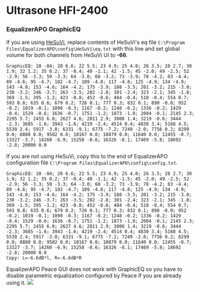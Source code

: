 # Ultrasone HFI-2400
### EqualizerAPO GraphicEQ
If you are using [HeSuVi](https://sourceforge.net/projects/hesuvi/), replace contents of HeSuVi's eq file `C:\Program Files\EqualizerAPO\config\HeSuVi\eq.txt` with this line and set global volume for both channels from HeSuVi UI to **-66**.
```
GraphicEQ: 10 -84; 20 6.6; 22 5.5; 23 4.9; 25 4.0; 26 3.5; 28 2.7; 30 1.9; 32 1.2; 35 0.2; 37 -0.4; 40 -1.1; 42 -1.5; 45 -2.0; 49 -2.5; 52 -2.9; 56 -3.3; 59 -3.3; 64 -3.0; 68 -3.2; 73 -3.9; 78 -4.2; 83 -4.4; 89 -4.6; 95 -4.7; 102 -4.7; 109 -4.8; 117 -4.8; 125 -4.9; 134 -4.9; 143 -4.8; 153 -4.6; 164 -4.2; 175 -3.9; 188 -3.5; 201 -3.2; 215 -3.0; 230 -3.2; 246 -3.7; 263 -3.5; 282 -2.8; 301 -2.4; 323 -2.1; 345 -1.8; 369 -1.5; 395 -1.2; 423 -0.8; 452 -0.6; 484 -0.4; 518 -0.4; 554 0.7; 593 0.8; 635 0.6; 679 0.2; 726 0.1; 777 0.3; 832 0.1; 890 -0.0; 952 -0.2; 1019 -0.1; 1090 -0.3; 1167 -0.2; 1248 -0.2; 1336 -0.2; 1429 -0.4; 1529 -0.6; 1636 -0.7; 1751 -1.2; 1873 -1.0; 2004 -0.1; 2145 2.3; 2295 5.7; 2455 6.0; 2627 4.6; 2811 2.9; 3008 1.4; 3219 -0.6; 3444 -2.3; 3685 -1.6; 3943 -1.6; 4219 -2.4; 4514 0.4; 4830 3.4; 5168 4.5; 5530 2.4; 5917 -3.0; 6331 -9.1; 6775 -7.2; 7249 -2.0; 7756 0.2; 8299 0.0; 8880 0.0; 9502 0.0; 10167 0.0; 10879 0.0; 11640 0.0; 12455 -0.7; 13327 -3.7; 14260 -6.9; 15258 -8.6; 16326 -8.1; 17469 -5.8; 18692 -2.8; 20000 0.0
```
If you are not using HeSuVi, copy this to the end of EqualizerAPO configuration file `C:\Program Files\EqualizerAPO\config\config.txt`.
```
GraphicEQ: 10 -84; 20 6.6; 22 5.5; 23 4.9; 25 4.0; 26 3.5; 28 2.7; 30 1.9; 32 1.2; 35 0.2; 37 -0.4; 40 -1.1; 42 -1.5; 45 -2.0; 49 -2.5; 52 -2.9; 56 -3.3; 59 -3.3; 64 -3.0; 68 -3.2; 73 -3.9; 78 -4.2; 83 -4.4; 89 -4.6; 95 -4.7; 102 -4.7; 109 -4.8; 117 -4.8; 125 -4.9; 134 -4.9; 143 -4.8; 153 -4.6; 164 -4.2; 175 -3.9; 188 -3.5; 201 -3.2; 215 -3.0; 230 -3.2; 246 -3.7; 263 -3.5; 282 -2.8; 301 -2.4; 323 -2.1; 345 -1.8; 369 -1.5; 395 -1.2; 423 -0.8; 452 -0.6; 484 -0.4; 518 -0.4; 554 0.7; 593 0.8; 635 0.6; 679 0.2; 726 0.1; 777 0.3; 832 0.1; 890 -0.0; 952 -0.2; 1019 -0.1; 1090 -0.3; 1167 -0.2; 1248 -0.2; 1336 -0.2; 1429 -0.4; 1529 -0.6; 1636 -0.7; 1751 -1.2; 1873 -1.0; 2004 -0.1; 2145 2.3; 2295 5.7; 2455 6.0; 2627 4.6; 2811 2.9; 3008 1.4; 3219 -0.6; 3444 -2.3; 3685 -1.6; 3943 -1.6; 4219 -2.4; 4514 0.4; 4830 3.4; 5168 4.5; 5530 2.4; 5917 -3.0; 6331 -9.1; 6775 -7.2; 7249 -2.0; 7756 0.2; 8299 0.0; 8880 0.0; 9502 0.0; 10167 0.0; 10879 0.0; 11640 0.0; 12455 -0.7; 13327 -3.7; 14260 -6.9; 15258 -8.6; 16326 -8.1; 17469 -5.8; 18692 -2.8; 20000 0.0
Copy: L=-6.6dB*l, R=-6.6dB*R
```
EqualizerAPO Peace GUI does not work with GraphicEQ so you have to disable parametric equalization configured by Peace if you are already using it.
![](https://raw.githubusercontent.com/jaakkopasanen/AutoEq/master/results/SBAF-Serious/innerfidelity/onear/Ultrasone%20HFI-2400/Ultrasone%20HFI-2400.png)

